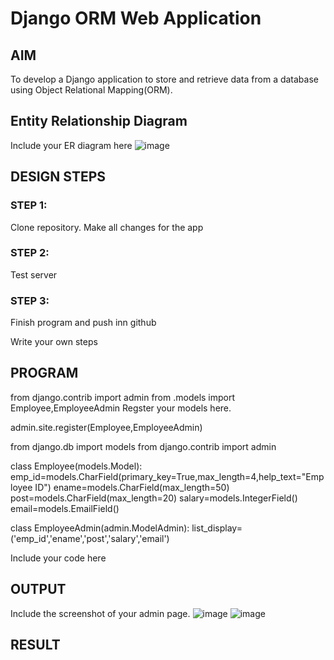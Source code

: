 # Django ORM Web Application

## AIM
To develop a Django application to store and retrieve data from a database using Object Relational Mapping(ORM).

## Entity Relationship Diagram

Include your ER diagram here
![image](https://user-images.githubusercontent.com/119405017/211244295-711be6ca-e432-4c37-bae5-fc0ef0908e8e.png)


## DESIGN STEPS

### STEP 1:
Clone repository. Make all changes for the app

### STEP 2:
Test server

### STEP 3:
Finish program and push inn github

Write your own steps

## PROGRAM
from django.contrib import admin from .models import Employee,EmployeeAdmin
Regster your models here.

admin.site.register(Employee,EmployeeAdmin)

from django.db import models from django.contrib import admin

class Employee(models.Model): emp_id=models.CharField(primary_key=True,max_length=4,help_text="Employee ID") ename=models.CharField(max_length=50) post=models.CharField(max_length=20) salary=models.IntegerField() email=models.EmailField()

class EmployeeAdmin(admin.ModelAdmin): list_display=('emp_id','ename','post','salary','email')

Include your code here

## OUTPUT

Include the screenshot of your admin page.
![image](https://user-images.githubusercontent.com/119405017/211244568-bc101928-0245-443b-826d-ce92b0c2d66c.png)
![image](https://user-images.githubusercontent.com/119405017/211244597-6ea785ed-984c-4b03-8958-732336fb7a15.png)



## RESULT
